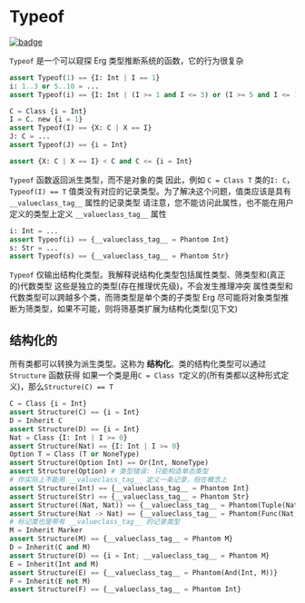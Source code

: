 # Typeof

[![badge](https://img.shields.io/endpoint.svg?url=https%3A%2F%2Fgezf7g7pd5.execute-api.ap-northeast-1.amazonaws.com%2Fdefault%2Fsource_up_to_date%3Fowner%3Derg-lang%26repos%3Derg%26ref%3Dmain%26path%3Ddoc/EN/syntax/type/advanced/typeof.md%26commit_hash%3D44d7784aac3550ba97c8a1eaf20b9264b13d4134)](https://gezf7g7pd5.execute-api.ap-northeast-1.amazonaws.com/default/source_up_to_date?owner=erg-lang&repos=erg&ref=main&path=doc/EN/syntax/type/advanced/typeof.md&commit_hash=44d7784aac3550ba97c8a1eaf20b9264b13d4134)

`Typeof` 是一个可以窥探 Erg 类型推断系统的函数，它的行为很复杂

```python
assert Typeof(1) == {I: Int | I == 1}
i: 1..3 or 5..10 = ...
assert Typeof(i) == {I: Int | (I >= 1 and I <= 3) or (I >= 5 and I <= 10)}

C = Class {i = Int}
I = C. new {i = 1}
assert Typeof(I) == {X: C | X == I}
J: C = ...
assert Typeof(J) == {i = Int}

assert {X: C | X == I} < C and C <= {i = Int}
```

`Typeof` 函数返回派生类型，而不是对象的类
因此，例如 `C = Class T` 类的`I: C`，`Typeof(I) == T`
值类没有对应的记录类型。为了解决这个问题，值类应该是具有 `__valueclass_tag__` 属性的记录类型
请注意，您不能访问此属性，也不能在用户定义的类型上定义 `__valueclass_tag__` 属性

```python
i: Int = ...
assert Typeof(i) == {__valueclass_tag__ = Phantom Int}
s: Str = ...
assert Typeof(s) == {__valueclass_tag__ = Phantom Str}
```

`Typeof` 仅输出结构化类型。我解释说结构化类型包括属性类型、筛类型和(真正的)代数类型
这些是独立的类型(存在推理优先级)，不会发生推理冲突
属性类型和代数类型可以跨越多个类，而筛类型是单个类的子类型
Erg 尽可能将对象类型推断为筛类型，如果不可能，则将筛基类扩展为结构化类型(见下文)

## 结构化的

所有类都可以转换为派生类型。这称为 __结构化__。类的结构化类型可以通过 `Structure` 函数获得
如果一个类是用`C = Class T`定义的(所有类都以这种形式定义)，那么`Structure(C) == T`

```python
C = Class {i = Int}
assert Structure(C) == {i = Int}
D = Inherit C
assert Structure(D) == {i = Int}
Nat = Class {I: Int | I >= 0}
assert Structure(Nat) == {I: Int | I >= 0}
Option T = Class (T or NoneType)
assert Structure(Option Int) == Or(Int, NoneType)
assert Structure(Option) # 类型错误: 只能构造单态类型
# 你实际上不能用 __valueclass_tag__ 定义一条记录，但在概念上
assert Structure(Int) == {__valueclass_tag__ = Phantom Int}
assert Structure(Str) == {__valueclass_tag__ = Phantom Str}
assert Structure((Nat, Nat)) == {__valueclass_tag__ = Phantom(Tuple(Nat, Nat))}
assert Structure(Nat -> Nat) == {__valueclass_tag__ = Phantom(Func(Nat, Nat))}
# 标记类也是带有 __valueclass_tag__ 的记录类型
M = Inherit Marker
assert Structure(M) == {__valueclass_tag__ = Phantom M}
D = Inherit(C and M)
assert Structure(D) == {i = Int; __valueclass_tag__ = Phantom M}
E = Inherit(Int and M)
assert Structure(E) == {__valueclass_tag__ = Phantom(And(Int, M))}
F = Inherit(E not M)
assert Structure(F) == {__valueclass_tag__ = Phantom Int}
```